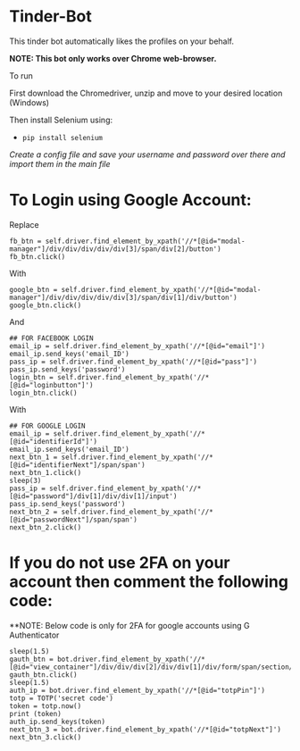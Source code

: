 # Tinder-Bot
This tinder bot automatically likes the profiles on your behalf.


**NOTE: This bot only works over __Chrome web-browser__.**

To run 

First download the Chromedriver, unzip and  move to your desired location (Windows)

Then install Selenium using:
- `pip install selenium`

_Create a config file and save your username and password over there and import them in the main file_

# To Login using Google Account:

Replace

```
fb_btn = self.driver.find_element_by_xpath('//*[@id="modal-manager"]/div/div/div/div/div[3]/span/div[2]/button')
fb_btn.click()
```

With 

```
google_btn = self.driver.find_element_by_xpath('//*[@id="modal-manager"]/div/div/div/div/div[3]/span/div[1]/div/button')
google_btn.click()
```
And 
 
```
## FOR FACEBOOK LOGIN
email_ip = self.driver.find_element_by_xpath('//*[@id="email"]') 
email_ip.send_keys('email_ID')
pass_ip = self.driver.find_element_by_xpath('//*[@id="pass"]')
pass_ip.send_keys('password')
login_btn = self.driver.find_element_by_xpath('//*[@id="loginbutton"]') 
login_btn.click()
```

With

```
## FOR GOOGLE LOGIN
email_ip = self.driver.find_element_by_xpath('//*[@id="identifierId"]') 
email_ip.send_keys('email_ID')
next_btn_1 = self.driver.find_element_by_xpath('//*[@id="identifierNext"]/span/span')
next_btn_1.click()
sleep(3)
pass_ip = self.driver.find_element_by_xpath('//*[@id="password"]/div[1]/div/div[1]/input')
pass_ip.send_keys('password')
next_btn_2 = self.driver.find_element_by_xpath('//*[@id="passwordNext"]/span/span')
next_btn_2.click()
```       

# If you do not use 2FA on your account then comment the following code:
**NOTE: Below code is only for 2FA for google accounts using G Authenticator
```
sleep(1.5) 
gauth_btn = bot.driver.find_element_by_xpath('//*[@id="view_container"]/div/div/div[2]/div/div[1]/div/form/span/section/div/div/div/ul/li[2]/div')
gauth_btn.click()
sleep(1.5)
auth_ip = bot.driver.find_element_by_xpath('//*[@id="totpPin"]')
totp = TOTP('secret code')
token = totp.now()
print (token)
auth_ip.send_keys(token)
next_btn_3 = bot.driver.find_element_by_xpath('//*[@id="totpNext"]')
next_btn_3.click()
```

